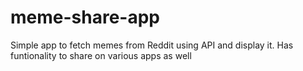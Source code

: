 # meme-share-app
Simple app to fetch memes from Reddit using API and display it.
Has funtionality to share on various apps as well
